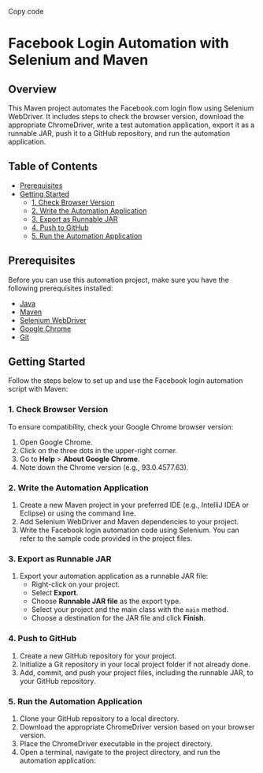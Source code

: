 Copy code
# Facebook Login Automation with Selenium and Maven

## Overview

This Maven project automates the Facebook.com login flow using Selenium WebDriver. It includes steps to check the browser version, download the appropriate ChromeDriver, write a test automation application, export it as a runnable JAR, push it to a GitHub repository, and run the automation application.

## Table of Contents

- [Prerequisites](#prerequisites)
- [Getting Started](#getting-started)
  - [1. Check Browser Version](#1-check-browser-version)
  - [2. Write the Automation Application](#2-write-the-automation-application)
  - [3. Export as Runnable JAR](#3-export-as-runnable-jar)
  - [4. Push to GitHub](#4-push-to-github)
  - [5. Run the Automation Application](#5-run-the-automation-application)

## Prerequisites

Before you can use this automation project, make sure you have the following prerequisites installed:

- [Java](https://www.oracle.com/java/)
- [Maven](https://maven.apache.org/)
- [Selenium WebDriver](https://www.selenium.dev/)
- [Google Chrome](https://www.google.com/chrome/)
- [Git](https://git-scm.com/)

## Getting Started

Follow the steps below to set up and use the Facebook login automation script with Maven:

### 1. Check Browser Version

To ensure compatibility, check your Google Chrome browser version:

1. Open Google Chrome.
2. Click on the three dots in the upper-right corner.
3. Go to **Help** > **About Google Chrome**.
4. Note down the Chrome version (e.g., 93.0.4577.63).

### 2. Write the Automation Application

1. Create a new Maven project in your preferred IDE (e.g., IntelliJ IDEA or Eclipse) or using the command line.
2. Add Selenium WebDriver and Maven dependencies to your project.
3. Write the Facebook login automation code using Selenium. You can refer to the sample code provided in the project files.

### 3. Export as Runnable JAR

1. Export your automation application as a runnable JAR file:
   - Right-click on your project.
   - Select **Export**.
   - Choose **Runnable JAR file** as the export type.
   - Select your project and the main class with the `main` method.
   - Choose a destination for the JAR file and click **Finish**.

### 4. Push to GitHub

1. Create a new GitHub repository for your project.
2. Initialize a Git repository in your local project folder if not already done.
3. Add, commit, and push your project files, including the runnable JAR, to your GitHub repository.

### 5. Run the Automation Application

1. Clone your GitHub repository to a local directory.
2. Download the appropriate ChromeDriver version based on your browser version.
3. Place the ChromeDriver executable in the project directory.
4. Open a terminal, navigate to the project directory, and run the automation application:

